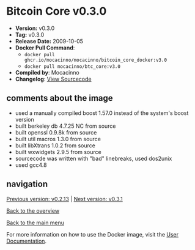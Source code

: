 # Bitcoin Core v0.3.0

- **Version:** v0.3.0
- **Tag:** v0.3.0
- **Release Date:** 2009-10-05
- **Docker Pull Command**:
  - `docker pull ghcr.io/mocacinno/mocacinno/bitcoin_core_docker:v3.0`
  - `docker pull mocacinno/btc_core:v3.0`
- **Compiled by**: Mocacinno
- **Changelog**: [View Sourcecode](https://github.com/bitcoin/bitcoin/tree/v0.3.0)

## comments about the image

- used a manually compiled boost 1.57.0 instead of the system's boost version
- built berkeley db 4.7.25 NC from source
- built openssl 0.9.8k from source
- built util macros 1.3.0 from source
- built libXtrans 1.0.2 from source
- built wxwidgets 2.9.5 from source
- sourcecode was written with "bad" linebreaks, used dos2unix
- used gcc4.8

## navigation

[Previous version: v0.2.13](./v2.13.md) | [Next version: v0.3.1](./v3.1.md)

[Back to the overview](./Readme.md)

[Back to the main menu](../Readme.md)

For more information on how to use the Docker image, visit the [User Documentation](../userdocs/Readme.md).
